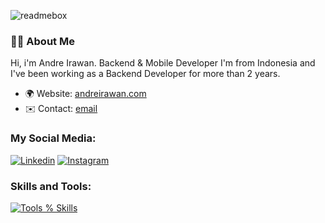 
![readmebox](https://github.com/andreirawann/andreirawann/assets/39233264/6a22a819-afec-42b0-a2dd-db27e690de04)

### 🧑‍💻 About Me

Hi, i'm Andre Irawan. 
Backend & Mobile Developer
I'm from Indonesia and I've been working as a Backend Developer for more than 2 years.

- 🌍 Website: [andreirawan.com](https://andreirawan.com)
- ✉️ Contact: [email](mailto:andreirawandev@gmail.com)

<h3 align="left">My Social Media:</h3>

[![Linkedin](https://skillicons.dev/icons?i=linkedin)](https://www.linkedin.com/in/andre-irawan/)
[![Instagram](https://skillicons.dev/icons?i=instagram)](https://www.instagram.com/andrelrawan/)

<h3 align="left">Skills and Tools:</h3>

[![Tools % Skills](https://skillicons.dev/icons?i=html,css,laravel,figma,flutter,vscode,git)](https://skillicons.dev)
  
